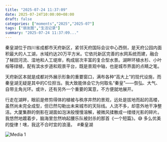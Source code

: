 ```yaml
---
title: "2025-07-24 11:37:09"
date: 2025-07-24T10:00:00+08:00
draft: false
categories: ["moments","2025","2025-07"]
tags: ["朋友圈","生活记录"]
summary: "2025-07-24 11:37:09..."
---
```


秦皇湖位于四川省成都市天府新区，紧邻天府国际会议中心西侧，是天府公园内面积最大的人工湖，水域约达20万平方米。它依托新区完善的水网系统而建，融合了梯田河流、湿地和人工堤岸，构成层次丰富的复合型水景。湖畔环植水杉、小叶榕等绿植，配有滨水步道和观景平台，既是景观中轴，也是城市界面的点睛之笔。

天府新区本就是成都对外展示形象的重要窗口，满布各种“高大上”的现代设施，而秦皇湖无疑是其中的C位担当。我大致能体会它为何取名“秦皇”——恢弘、大气、自带主角光环。或许，还有另外一个重要的寓意，不方便就地展开。

行走在湖畔，眼前是修剪得体的植被与秩序井然的景观，远处是拔地而起的高楼，虽然尚未完全成型，但已然勾勒出未来城市的天际线。人流不多，却意外地干净整洁。大厦集群的倒影在湖面如泡沫般慢慢溶解，被微风揉散成一缕缕光影的碎片。我悠然地踱着步，脑海里忽然响起腰乐队被封杀的那首《一个短篇》。😅 多么优美的旋律！嗐，我这不合时宜的浪漫。
​
​#秦皇湖

![Media 1](/Moments/photos/2025-07-24/202507241137090.jpg)

